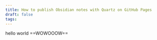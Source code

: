 ```yaml
---
title: How to publish Obsidian notes with Quartz on GitHub Pages
draft: false
tags:
---
```

 
hello world
==WOWOOOW==
